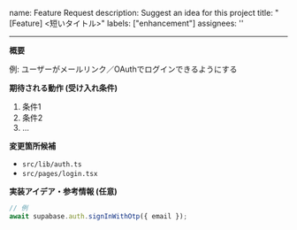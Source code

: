 name: Feature Request
description: Suggest an idea for this project
title: "[Feature] <短いタイトル>"
labels: ["enhancement"]
assignees: ''

---

**概要**
<!-- この機能が解決する問題や目的を簡潔に説明してください -->
例: ユーザーがメールリンク／OAuthでログインできるようにする

**期待される動作 (受け入れ条件)**
<!-- この機能がどのように動作すべきか、具体的な条件をリストアップしてください -->
1. 条件1
2. 条件2
3. ...

**変更箇所候補**
<!-- 実装にあたって変更が必要になりそうなファイルをリストアップしてください（任意） -->
- `src/lib/auth.ts`
- `src/pages/login.tsx`

**実装アイデア・参考情報 (任意)**
<!-- 実装に関するアイデアや参考になるコードスニペット、リンクなどがあれば記載してください -->
```ts
// 例
await supabase.auth.signInWithOtp({ email });
``` 